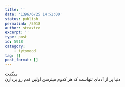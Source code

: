 ```yaml
---
title: ''
date: '1396/6/25 14:51:00'
status: publish
permalink: /5918
author: straxico
excerpt: ''
type: post
id: 5918
category:
    - tytomood
tag: []
post_format: []
---
```

میگفت  
دنیا پر از آدمای تنهاست که هر کدوم میترسن اولین قدم رو بردارن